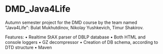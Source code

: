 # DMD_Java4Life
Autumn semester project for the DMD course by the team named "Java4Life": Bulat Mukhutdinov, Nikolay Yushkevich, Timur Shakirov.

Features:
• Realtime StAX parser of DBLP database
• Both HTML and console loggers
• GZ decompressor
• Creation of DB schema, according to DTD structure
• Maven
